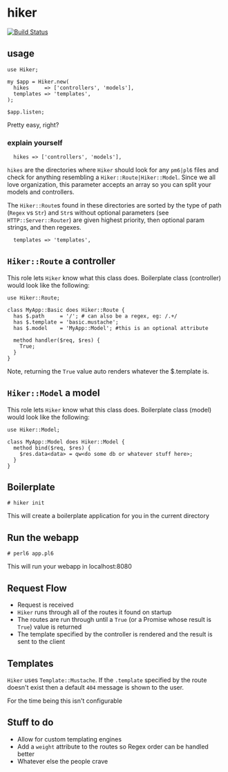 # hiker

[![Build Status](https://travis-ci.org/tony-o/perl6-hiker.svg)](https://travis-ci.org/tony-o/perl6-hiker)

## usage

```perl6
use Hiker;

my $app = Hiker.new(
  hikes     => ['controllers', 'models'],
  templates => 'templates',
);

$app.listen;
```

Pretty easy, right?

### explain yourself

```perl6
  hikes => ['controllers', 'models'],
```

`hikes` are the directories where `Hiker` should look for any `pm6|pl6` files and check for anything resembling a `Hiker::Route|Hiker::Model`.  Since we all love organization, this parameter accepts an array so you can split your models and controllers.

The `Hiker::Route`s found in these directories are sorted by the type of path (`Regex` vs `Str`) and `Str`s without optional parameters (see `HTTP::Server::Router`) are given highest priority, then optional param strings, and then regexes.

```perl6
  templates => 'templates',
```

## `Hiker::Route` a controller

This role lets `Hiker` know what this class does.  Boilerplate class (controller) would look like the following:

```perl6
use Hiker::Route;

class MyApp::Basic does Hiker::Route {
  has $.path     = '/'; # can also be a regex, eg: /.+/
  has $.template = 'basic.mustache';
  has $.model    = 'MyApp::Model'; #this is an optional attribute

  method handler($req, $res) {
    True;
  }
}
```

Note, returning the `True` value auto renders whatever the $.template is.

## `Hiker::Model` a model

This role lets `Hiker` know what this class does.  Boilerplate class (model) would look like the following:

```perl6
use Hiker::Model;

class MyApp::Model does Hiker::Model {
  method bind($req, $res) {
    $res.data<data> = qw<do some db or whatever stuff here>;
  }
}
```

## Boilerplate

```
# hiker init
```

This will create a boilerplate application for you in the current directory

## Run the webapp
```
# perl6 app.pl6
```
This will run your webapp in localhost:8080

## Request Flow

- Request is received
- `Hiker` runs through all of the routes it found on startup
- The routes are run through until a `True` (or a Promise whose result is `True`) value is returned
- The template specified by the controller is rendered and the result is sent to the client

## Templates

`Hiker` uses `Template::Mustache`.  If the `.template` specified by the route doesn't exist then a default `404` message is shown to the user.

For the time being this isn't configurable

## Stuff to do

- Allow for custom templating engines
- Add a `weight` attribute to the routes so Regex order can be handled better
- Whatever else the people crave


